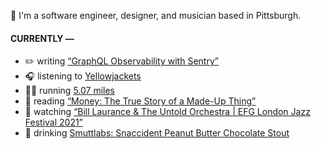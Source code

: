 👋 I'm a software engineer, designer, and musician based in Pittsburgh.

#### CURRENTLY —

* ✏️ writing [“GraphQL Observability with Sentry”](https://www.amoscato.com/journal/graphql-observability/)
* 🎧 listening to [Yellowjackets](https://www.last.fm/music/Yellowjackets/_/Imperial+Strut)
* 🏃‍♂️ running [5.07 miles](https://www.strava.com/activities/6160167279)
* 📘 reading [“Money: The True Story of a Made-Up Thing”](https://www.goodreads.com/book/show/50358103-money)
* 🍿 watching [“Bill Laurance &amp; The Untold Orchestra | EFG London Jazz Festival 2021”](https://youtu.be/W626yZi15js)
* 🍺 drinking [Smuttlabs: Snaccident Peanut Butter Chocolate Stout](https://untappd.com/user/namoscato/checkin/1127610814)
